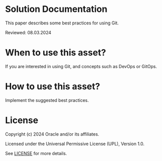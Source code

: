 # Solution Documentation

This paper describes some best practices for using Git.

Reviewed: 08.03.2024

# When to use this asset?

If you are interested in using Git, and concepts such as DevOps or GitOps.
# How to use this asset?

Implement the suggested best practices.

# License

Copyright (c) 2024 Oracle and/or its affiliates.

Licensed under the Universal Permissive License (UPL), Version 1.0.

See [LICENSE](https://github.com/oracle-devrel/technology-engineering/blob/main/LICENSE) for more details.
